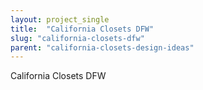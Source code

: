 ```yaml
---
layout: project_single
title:  "California Closets DFW"
slug: "california-closets-dfw"
parent: "california-closets-design-ideas"
---
```

California Closets DFW
